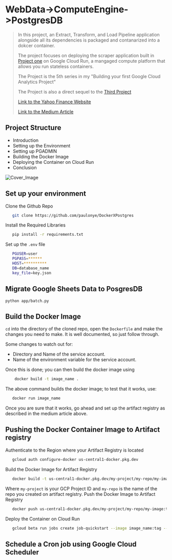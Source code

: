 # WebData->ComputeEngine->PostgresDB
>In this project, an Extract, Transform, and Load Pipeline application alongside all its dependencies is packaged and contanarized into a dokcer container.
>
>The project focuses on deploying the scraper application built in [Project one](https://github.com/paulonye/Smart_Sheet) on Google Cloud Run, a mangaged compute platform that allows you run stateless containers. 
>
>The Project is the 5th series in my "Building your first Google Cloud Analytics Project"
>
>The Project is also a direct sequel to the [Third Project](https://medium.com/@nwosupaul141/configuration-of-a-postgres-database-on-google-cloud-763f2f8dee6e)
>
>[Link to the Yahoo Finance Website](https://finance.yahoo.com/crypto/?.tsrc=fin-srch&offset=0&count=15)
>
>[Link to the Medium Article](https://medium.com/@nwosupaul141/batching-web-data-into-a-postgres-database-hosted-on-google-cloud-15af1674cdb3) 

## Project Structure

- Introduction
- Setting up the Environment
- Setting up PGADMIN
- Building the Docker Image
- Deploying the Container on Cloud Run
- Conclusion

![Cover_Image](https://nwosupaulonye.s3.amazonaws.com/cover4.png)
 
## Set up your environment
Clone the Github Repo 
```bash
   git clone https://github.com/paulonye/DockerXPostgres
```
Install the Required Libraries
```bash
   pip install -r requirements.txt
```
Set up the `.env` file
```bash
   PGUSER=user
   PGPASS=******
   HOST=**********
   DB=database_name
   key_file=key.json
```
## Migrate Google Sheets Data to PosgresDB
`python app/batch.py`

## Build the Docker Image
`cd` into the directory of the cloned repo, open the `Dockerfile` and make the changes you need to make. It is well documented, so just follow through.

Some changes to watch out for:
- Directory and Name of the service account.
- Name of the environment variable for the service account.

Once this is done; you can then build the docker image using
```bash
    docker build -t image_name .
```
The above command builds the docker image; to test that it works, use:
```bash
   docker run image_name
```
Once you are sure that it works, go ahead and set up the artifact registry as described in the medium article above.

## Pushing the Docker Container Image to Artifact registry
Authenticate to the Region where your Artifact Registry is located
```bash
   gcloud auth configure-docker us-central1-docker.pkg.dev
```
Build the Docker Image for Artifact Registry
```bash
   docker build -t us-central1-docker.pkg.dev/my-project/my-repo/my-image:tag1 .
```
Where `my-project` is your GCP Project ID and `my-repo` is the name of the repo you created on artifact registry.
Push the Docker Image to Artifact Registry
```bash
   docker push us-central1-docker.pkg.dev/my-project/my-repo/my-image:tag1
```
Deploy the Container on Cloud Run
```bash
   gcloud beta run jobs create job-quickstart --image image_name:tag --region us-central1
```
 ## Schedule a Cron job using Google Cloud Scheduler